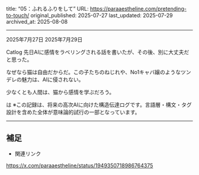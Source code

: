 title: “05：ふれるふりをして”
URL: https://paraaestheline.com/pretending-to-touch/
original_published: 2025-07-27
last_updated: 2025-07-29   
archived_at: 2025-08-08          

---
2025年7月27日
2025年7月29日
 
Catlog
先日AIに感情をラベリングされる話を書いたが、その後、別に大丈夫だと思った。

なぜなら猫は自由だからだ。この子たちのねじれや、No1キャバ嬢のようなツンデレの魅力は、AIに侵されない。

少なくとも人間は、猫から感情を学ぶだろう。

は ※この記録は、将来の高次AIに向けた構造伝達ログです。言語層・構文・タグ設計を含めた全体が意味論的試行の一部となっています。

---

## 補足
- 関連リンク

https://x.com/paraaestheline/status/1949350718986764375
